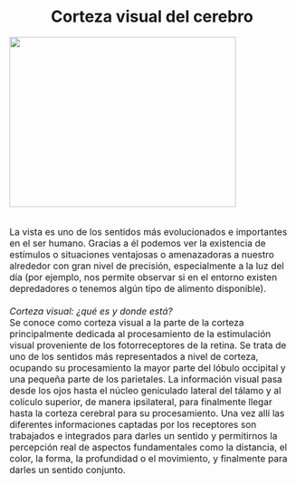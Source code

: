 
<h1 style="text-align:center"> Corteza visual del cerebro </h1>
<img src="https://i1.wp.com/www.scienceandtechnologyresearchnews.com/wp-content/uploads/2019/03/MIT-Object-Recognition_0.jpg?fit=639%2C426&ssl=1" width="400" height="300" class="center">

<font size="3"> <br> La vista es uno de los sentidos más evolucionados e importantes en el ser humano. Gracias a él podemos ver la existencia de estímulos o situaciones ventajosas o amenazadoras a nuestro alrededor con gran nivel de precisión, especialmente a la luz del día (por ejemplo, nos permite observar si en el entorno existen depredadores o tenemos algún tipo de alimento disponible).<br><br>
<i>Corteza visual: ¿qué es y donde está?</i> <br> Se conoce como corteza visual a la parte de la corteza principalmente dedicada al procesamiento de la estimulación visual proveniente de los fotorreceptores de la retina. Se trata de uno de los sentidos más representados a nivel de corteza, ocupando su procesamiento la mayor parte del lóbulo occipital y una pequeña parte de los parietales. La información visual pasa desde los ojos hasta el núcleo geniculado lateral del tálamo y al colículo superior, de manera ipsilateral, para finalmente llegar hasta la corteza cerebral para su procesamiento. Una vez allí las diferentes informaciones captadas por los receptores son trabajados e integrados para darles un sentido y permitirnos la percepción real de aspectos fundamentales como la distancia, el color, la forma, la profundidad o el movimiento, y finalmente para darles un sentido conjunto.</font> 


```python

```
